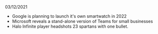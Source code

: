 03/12/2021

- Google is planning to launch it's own smartwatch in 2022
- Microsoft reveals a stand-alone version of Teams for small businesses
- Halo Infinite player headshots 23 spartans with one bullet.